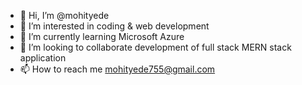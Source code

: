 - 👋 Hi, I’m @mohityede
- 👀 I’m interested in coding & web development
- 🌱 I’m currently learning Microsoft Azure
- 💞️ I’m looking to collaborate development of full stack MERN stack application
- 📫 How to reach me mohityede755@gmail.com

<!---
mohityede/mohityede is a ✨ special ✨ repository because its `README.md` (this file) appears on your GitHub profile.
You can click the Preview link to take a look at your changes.
--->
